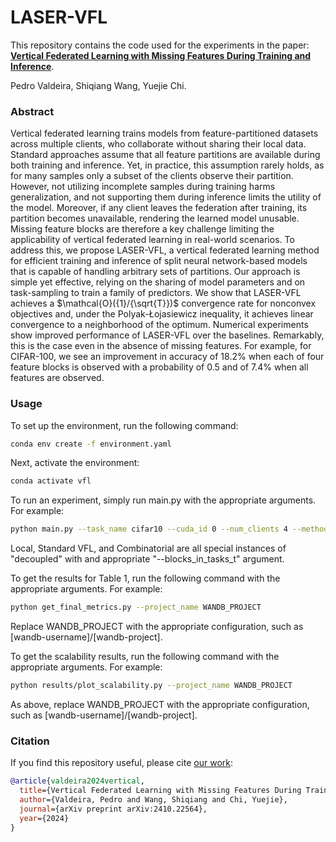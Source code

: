 # LASER-VFL

This repository contains the code used for the experiments in the paper:  
**[Vertical Federated Learning with Missing Features During Training and Inference](https://arxiv.org/abs/2410.22564)**.

Pedro Valdeira, Shiqiang Wang, Yuejie Chi.

### Abstract

Vertical federated learning trains models from feature-partitioned datasets across multiple clients, who collaborate without sharing their local data. Standard approaches assume that all feature partitions are available during both training and inference. Yet, in practice, this assumption rarely holds, as for many samples only a subset of the clients observe their partition. However, not utilizing incomplete samples during training harms generalization, and not supporting them during inference limits the utility of the model. Moreover, if any client leaves the federation after training, its partition becomes unavailable, rendering the learned model unusable. Missing feature blocks are therefore a key challenge limiting the applicability of vertical federated learning in real-world scenarios. To address this, we propose LASER-VFL, a vertical federated learning method for efficient training and inference of split neural network-based models that is capable of handling arbitrary sets of partitions. Our approach is simple yet effective, relying on the sharing of model parameters and on task-sampling to train a family of predictors. We show that LASER-VFL achieves a $\mathcal{O}({1}/{\sqrt{T}})$ convergence rate for nonconvex objectives and, under the Polyak-Łojasiewicz inequality, it achieves linear convergence to a neighborhood of the optimum. Numerical experiments show improved performance of LASER-VFL over the baselines. Remarkably, this is the case even in the absence of missing features. For example, for CIFAR-100, we see an improvement in accuracy of $18.2\%$ when each of four feature blocks is observed with a probability of 0.5 and of $7.4\%$ when all features are observed.

### Usage

To set up the environment, run the following command:

```bash
conda env create -f environment.yaml
```

Next, activate the environment:

```bash
conda activate vfl
```

To run an experiment, simply run main.py with the appropriate arguments. For example:

```bash
python main.py --task_name cifar10 --cuda_id 0 --num_clients 4 --method laser --seed 0
```

Local, Standard VFL, and Combinatorial are all special instances of
"decoupled" with and appropriate "--blocks_in_tasks_t" argument.

To get the results for Table 1, run the following command with the appropriate arguments. For example:

```bash
python get_final_metrics.py --project_name WANDB_PROJECT
```

Replace WANDB_PROJECT with the appropriate configuration, such as [wandb-username]/[wandb-project].

To get the scalability results, run the following command with the appropriate arguments. For example:

```bash
python results/plot_scalability.py --project_name WANDB_PROJECT
```

As above, replace WANDB_PROJECT with the appropriate configuration, such as [wandb-username]/[wandb-project].

### Citation

If you find this repository useful, please cite [our work](https://arxiv.org/abs/2410.22564):

```bibtex
@article{valdeira2024vertical,
  title={Vertical Federated Learning with Missing Features During Training and Inference},
  author={Valdeira, Pedro and Wang, Shiqiang and Chi, Yuejie},
  journal={arXiv preprint arXiv:2410.22564},
  year={2024}
}
```
